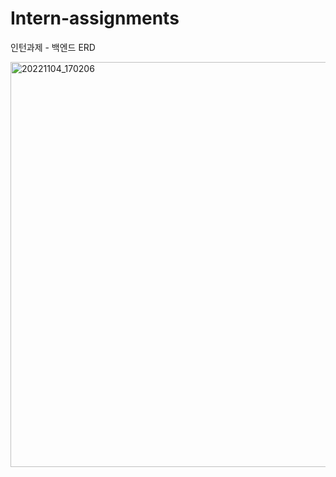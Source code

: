 # Intern-assignments
인턴과제 - 백엔드
ERD

<img width="648" alt="20221104_170206" src="https://user-images.githubusercontent.com/116539332/199923120-3ea0b9a7-8210-4acd-9f00-543f388606e0.png">





